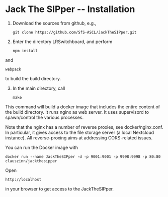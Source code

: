 # Jack The SIPper -- Installation

1. Download the sources from github, e.g.,

   ```git clone https://github.com/SfS-ASCL/JackTheSIPper.git ```

2. Enter the directory LRSwitchboard, and perform

   ```npm install ```

and

   ```webpack ```
   

to build the build directory.

3. In the main directory, call

   ```make ```

This command will build a docker image that includes the entire content of the build directory.  It
runs nginx as web server. It uses supervisord to spawn/control the various processes.

Note that the nginx has a number of reverse proxies, see docker/nginx.conf. In particular, it gives access to
the file storage server (a local Nextcloud instance). All reverse-proxing aims at addressing CORS-related issues.

You can run the Docker image with

   ```docker run --name JackTheSIPper -d -p 9001:9001 -p 9998:9998 -p 80:80 clauszinn/jackthesipper ```

Open

   ```http://localhost ```

in your browser to get access to the JackTheSIPper.

